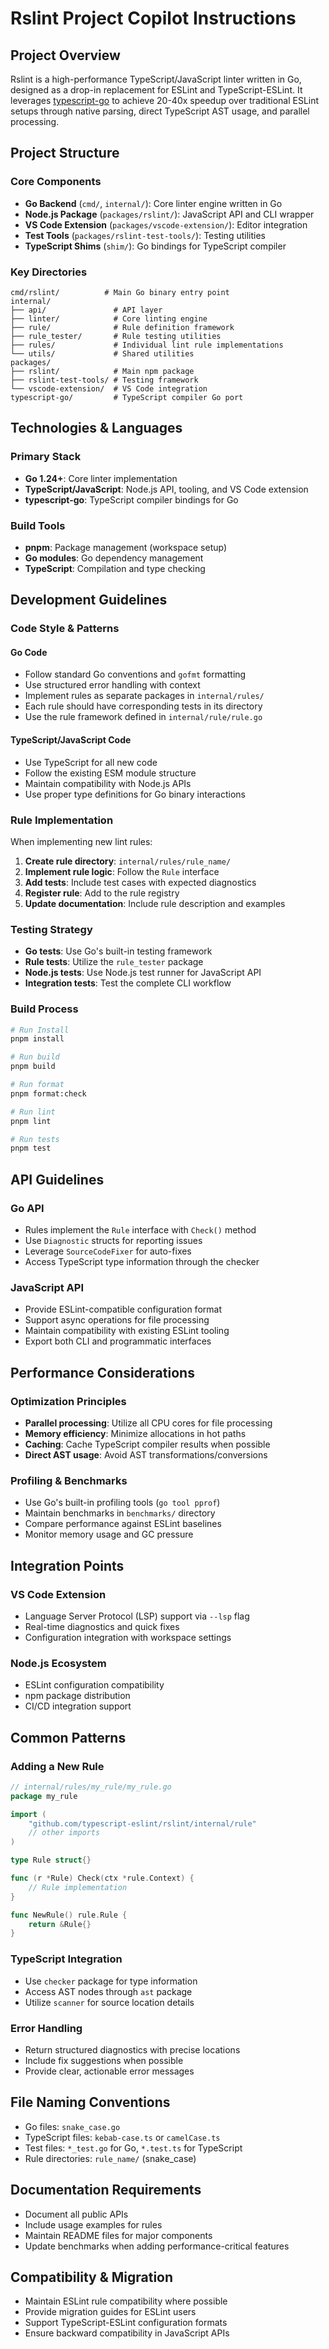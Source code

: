 # Rslint Project Copilot Instructions

## Project Overview

Rslint is a high-performance TypeScript/JavaScript linter written in Go, designed as a drop-in replacement for ESLint and TypeScript-ESLint. It leverages [typescript-go](https://github.com/microsoft/typescript-go) to achieve 20-40x speedup over traditional ESLint setups through native parsing, direct TypeScript AST usage, and parallel processing.

## Project Structure

### Core Components

- **Go Backend** (`cmd/`, `internal/`): Core linter engine written in Go
- **Node.js Package** (`packages/rslint/`): JavaScript API and CLI wrapper
- **VS Code Extension** (`packages/vscode-extension/`): Editor integration
- **Test Tools** (`packages/rslint-test-tools/`): Testing utilities
- **TypeScript Shims** (`shim/`): Go bindings for TypeScript compiler

### Key Directories

```
cmd/rslint/          # Main Go binary entry point
internal/
├── api/               # API layer
├── linter/            # Core linting engine
├── rule/              # Rule definition framework
├── rule_tester/       # Rule testing utilities
├── rules/             # Individual lint rule implementations
└── utils/             # Shared utilities
packages/
├── rslint/            # Main npm package
├── rslint-test-tools/ # Testing framework
└── vscode-extension/  # VS Code integration
typescript-go/         # TypeScript compiler Go port
```

## Technologies & Languages

### Primary Stack

- **Go 1.24+**: Core linter implementation
- **TypeScript/JavaScript**: Node.js API, tooling, and VS Code extension
- **typescript-go**: TypeScript compiler bindings for Go

### Build Tools

- **pnpm**: Package management (workspace setup)
- **Go modules**: Go dependency management
- **TypeScript**: Compilation and type checking

## Development Guidelines

### Code Style & Patterns

#### Go Code

- Follow standard Go conventions and `gofmt` formatting
- Use structured error handling with context
- Implement rules as separate packages in `internal/rules/`
- Each rule should have corresponding tests in its directory
- Use the rule framework defined in `internal/rule/rule.go`

#### TypeScript/JavaScript Code

- Use TypeScript for all new code
- Follow the existing ESM module structure
- Maintain compatibility with Node.js APIs
- Use proper type definitions for Go binary interactions

### Rule Implementation

When implementing new lint rules:

1. **Create rule directory**: `internal/rules/rule_name/`
2. **Implement rule logic**: Follow the `Rule` interface
3. **Add tests**: Include test cases with expected diagnostics
4. **Register rule**: Add to the rule registry
5. **Update documentation**: Include rule description and examples

### Testing Strategy

- **Go tests**: Use Go's built-in testing framework
- **Rule tests**: Utilize the `rule_tester` package
- **Node.js tests**: Use Node.js test runner for JavaScript API
- **Integration tests**: Test the complete CLI workflow

### Build Process

```bash
# Run Install
pnpm install

# Run build
pnpm build

# Run format
pnpm format:check

# Run lint
pnpm lint

# Run tests
pnpm test

```

## API Guidelines

### Go API

- Rules implement the `Rule` interface with `Check()` method
- Use `Diagnostic` structs for reporting issues
- Leverage `SourceCodeFixer` for auto-fixes
- Access TypeScript type information through the checker

### JavaScript API

- Provide ESLint-compatible configuration format
- Support async operations for file processing
- Maintain compatibility with existing ESLint tooling
- Export both CLI and programmatic interfaces

## Performance Considerations

### Optimization Principles

- **Parallel processing**: Utilize all CPU cores for file processing
- **Memory efficiency**: Minimize allocations in hot paths
- **Caching**: Cache TypeScript compiler results when possible
- **Direct AST usage**: Avoid AST transformations/conversions

### Profiling & Benchmarks

- Use Go's built-in profiling tools (`go tool pprof`)
- Maintain benchmarks in `benchmarks/` directory
- Compare performance against ESLint baselines
- Monitor memory usage and GC pressure

## Integration Points

### VS Code Extension

- Language Server Protocol (LSP) support via `--lsp` flag
- Real-time diagnostics and quick fixes
- Configuration integration with workspace settings

### Node.js Ecosystem

- ESLint configuration compatibility
- npm package distribution
- CI/CD integration support

## Common Patterns

### Adding a New Rule

```go
// internal/rules/my_rule/my_rule.go
package my_rule

import (
    "github.com/typescript-eslint/rslint/internal/rule"
    // other imports
)

type Rule struct{}

func (r *Rule) Check(ctx *rule.Context) {
    // Rule implementation
}

func NewRule() rule.Rule {
    return &Rule{}
}
```

### TypeScript Integration

- Use `checker` package for type information
- Access AST nodes through `ast` package
- Utilize `scanner` for source location details

### Error Handling

- Return structured diagnostics with precise locations
- Include fix suggestions when possible
- Provide clear, actionable error messages

## File Naming Conventions

- Go files: `snake_case.go`
- TypeScript files: `kebab-case.ts` or `camelCase.ts`
- Test files: `*_test.go` for Go, `*.test.ts` for TypeScript
- Rule directories: `rule_name/` (snake_case)

## Documentation Requirements

- Document all public APIs
- Include usage examples for rules
- Maintain README files for major components
- Update benchmarks when adding performance-critical features

## Compatibility & Migration

- Maintain ESLint rule compatibility where possible
- Provide migration guides for ESLint users
- Support TypeScript-ESLint configuration formats
- Ensure backward compatibility in JavaScript APIs
